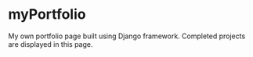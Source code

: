 # myPortfolio
My own portfolio page built using Django framework.
Completed projects are displayed in this page.
